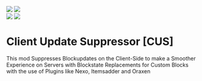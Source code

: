 [![](https://cdn.modrinth.com/data/cached_images/1bffca6484c864e8d6e3b2c35a5983ec367b6a29.png)](https://discord.gg/tUBAaKPut4)
[![](https://cdn.modrinth.com/data/cached_images/48679661883a8572b1d51d0ffea02c3c45d68126.png)](https://patreon.com/village_of_mods)                                                          
[![](https://cdn.modrinth.com/data/cached_images/62fa91ce9990762a42bf1b6ff2e7afee6e8c2be1.png)](https://www.youtube.com/channel/UCMqkL-SySug592UKcv8r29Q)
[![](https://cdn.modrinth.com/data/cached_images/40ef94cb4ed85adcb9c773b5b653be2e2bc21553.png)](https://github.com/Villagerzock/Client-Update-Suppressor-CUS-)

# Client Update Suppressor [CUS]
This mod Suppresses Blockupdates on the Client-Side to make a Smoother Experience on Servers with Blockstate Replacements for Custom Blocks with the use of Plugins like Nexo, Itemsadder and
Oraxen
